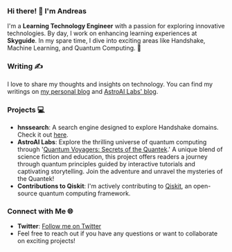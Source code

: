 ### Hi there! 👋 I'm Andreas

I'm a **Learning Technology Engineer** with a passion for exploring innovative technologies. By day, I work on enhancing learning experiences at **Skyguide**. In my spare time, I dive into exciting areas like Handshake, Machine Learning, and Quantum Computing. 🚀

### Writing ✍️
I love to share my thoughts and insights on technology. You can find my writings on [my personal blog](https://arenz.ch) and [AstroAI Labs' blog](https://blog.astroailabs.com/).

### Projects 💻
- **hnssearch**: A search engine designed to explore Handshake domains. Check it out [here](https://hnssearch.io/).
- **AstroAI Labs**: Explore the thrilling universe of quantum computing through '[Quantum Voyagers: Secrets of the Quantek](https://github.com/AstroAI-Labs/quantum-voyagers).' A unique blend of science fiction and education, this project offers readers a journey through quantum principles guided by interactive tutorials and captivating storytelling. Join the adventure and unravel the mysteries of the Quantek!
- **Contributions to Qiskit**: I'm actively contributing to [Qiskit](https://qiskit.org/), an open-source quantum computing framework.

### Connect with Me 🌐
- **Twitter**: [Follow me on Twitter](https://twitter.com/andir16)
- Feel free to reach out if you have any questions or want to collaborate on exciting projects!
